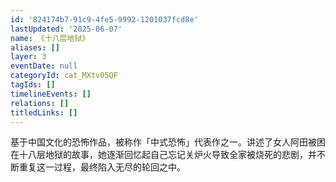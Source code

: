 ```yaml
---
id: '824174b7-91c9-4fe5-9992-1201037fcd8e'
lastUpdated: '2025-06-07'
name: 《十八层地狱》
aliases: []
layer: 3
eventDate: null
categoryId: cat_MXtv05QF
tagIds: []
timelineEvents: []
relations: []
titledLinks: []
---
```

基于中国文化的恐怖作品，被称作「中式恐怖」代表作之一。讲述了女人阿田被困在十八层地狱的故事，她逐渐回忆起自己忘记关炉火导致全家被烧死的悲剧，并不断重复这一过程，最终陷入无尽的轮回之中。
